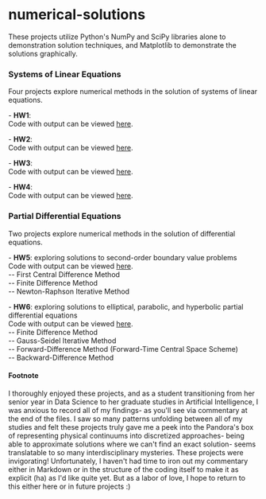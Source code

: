 # numerical-solutions
<p></p>
These projects utilize Python's NumPy and SciPy libraries alone to demonstration solution techniques, and Matplotlib to demonstrate the solutions graphically.
<p></p>
<h3>Systems of Linear Equations</h3>
<p></p>
Four projects explore numerical methods in the solution of systems of linear equations.
<p></p>
- <b>HW1</b>: <br>
Code with output can be viewed <a href="https://www.dropbox.com/scl/fi/06gfza7z8kqmzqk49nncy/HW1_Hinrichs.pdf?rlkey=g3njfh3jbtdz5so0wvsvk1m7g&dl=0">here</a>.
<p></p>
- <b>HW2</b>: <br>
Code with output can be viewed <a href="https://www.dropbox.com/scl/fi/wkpygxn35wcnzzpuqbslq/HW2_Hinrichs.pdf?rlkey=k882mli6mr4tqm3jksb8dzxhy&dl=0">here</a>.
<p></p>
- <b>HW3</b>: <br>
Code with output can be viewed <a href="https://www.dropbox.com/scl/fi/y2jxnnomqqdht0kgrmfck/HW3_Hinrichs.pdf?rlkey=eq8hz76q82jc9qx1w97m66vsh&dl=0">here</a>.
<p></p>
- <b>HW4</b>: <br>
Code with output can be viewed <a href="https://www.dropbox.com/scl/fi/rhs8hr7pwnc5qxhmlrfq8/HW4_Hinrichs.pdf?rlkey=t29uh521owluelqzu73wjxdhe&dl=0">here</a>.
<p></p>
<h3>Partial Differential Equations</h3>
<p></p>
Two projects explore numerical methods in the solution of differential equations.
<p></p>
- <b>HW5</b>: exploring solutions to second-order boundary value problems <br>
Code with output can be viewed <a href="https://www.dropbox.com/scl/fi/5g3gcug93dltcsg4ao5yt/HW5_Hinrichs.pdf?rlkey=ut3v267mz9l3zm85qm07dc43v&dl=0">here</a>. <br>
-- First Central Difference Method <br>
-- Finite Difference Method <br>
-- Newton-Raphson Iterative Method <br>
<p></p>
- <b>HW6</b>: exploring solutions to elliptical, parabolic, and hyperbolic partial differential equations <br>
Code with output can be viewed <a href="https://www.dropbox.com/scl/fi/wf9c86aomrq86o128xhu6/HW6_Hinrichs.pdf?rlkey=uryqk1r4tijfaoal38ufdqzex&dl=0">here</a>. <br>
-- Finite Difference Method <br>
-- Gauss-Seidel Iterative Method <br>
-- Forward-Difference Method (Forward-Time Central Space Scheme) <br>
-- Backward-Difference Method <br> 
<p></p>
<h4>Footnote</h4>
<p></p>
I thoroughly enjoyed these projects, and as a student transitioning from her senior year in Data Science to her graduate studies in Artificial Intelligence, I was anxious to record all of my findings- as you'll see via commentary at the end of the files. I saw so many patterns unfolding between all of my studies and felt these projects truly gave me a peek into the Pandora's box of representing physical continuums into discretized approaches- being able to approximate solutions where we can't find an exact solution- seems translatable to so many interdisciplinary mysteries. These projects were invigorating! Unfortunately, I haven't had time to iron out my commentary either in Markdown or in the structure of the coding itself to make it as explicit (ha) as I'd like quite yet. But as a labor of love, I hope to return to this either here or in future projects :)
<p></p>
